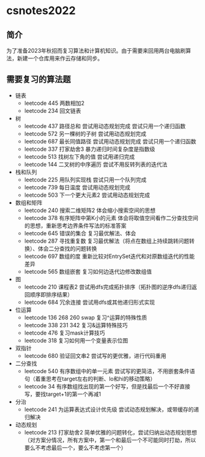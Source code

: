 # csnotes2022

## 简介

为了准备2023年秋招而复习算法和计算机知识。由于需要来回用两台电脑刷算法，新建一个仓库用来作云存储和同步。

## 需要复习的算法题

- 链表
  - leetcode 445 两数相加2
  - leetcode 234 回文链表
- 树
  - leetcode 437 路径总和 尝试用动态规划完成 尝试只用一个递归函数
  - leetcode 572 另一棵树的子树 尝试用动态规划完成
  - leetcode 687 最长同值路径 尝试用动态规划完成 尝试只用一个递归函数
  - leetcode 337 打家劫舍3 暴力递归时间复杂度是指数级
  - leetcode 513 找树左下角的值 尝试用递归完成
  - leetcode 144 二叉树的中序遍历 尝试不用反转列表的迭代法
- 栈和队列
  - leetcode 225 用队列实现栈 尝试只用一个队列完成
  - leetcode 739 每日温度 尝试用动态规划完成
  - leetcode 503 下一个更大元素2 尝试用动态规划完成
- 数组和矩阵
  - leetcode 240 搜索二维矩阵2 体会缩小搜索空间的思想
  - leetcode 378 有序矩阵中第K小的元素 体会将取值空间看作二分查找空间的思想，重新思考边界条件写法的标准答案
  - leetcode 645 错误的集合 复习最优解法、体会
  - leetcode 287 寻找重复数 复习最优解法（将点在数组上持续跳转问题转换）、体会二分查找的问题转换
  - leetcode 697 数组的度 重新比较对EntrySet迭代和对原数组迭代的性能差异
  - leetcode 565 数组嵌套 复习如何边迭代边修改数组值
- 图
  - leetcode 210 课程表2 尝试用dfs完成拓扑排序（拓扑图的逆序dfs递归返回顺序即排序结果）
  - leetcode 684 冗余连接 尝试用dfs或其他递归形式实现
- 位运算
  - leetcode 136 268 260 swap 复习^运算的特殊性质
  - leetcode 338 231 342 复习&运算特殊技巧
  - leetcode 476 复习mask计算技巧
  - leetcode 318 复习如何用一个变量表示位图
- 双指针
  - leetcode 680 验证回文串2 尝试写的更优雅，进行代码重用
- 二分查找
  - leetcode 540 有序数组中的单一元素 尝试写的更简洁，不用嵌套条件语句（着重思考在target左右的判断、lo和hi的移动策略）
  - leetcode 34 有序数组找出现的第一个好写，但是找最后一个不好直接写，要找target+1的第一个再减1
- 分治
  - leetcode 241 为运算表达式设计优先级 尝试动态规划解决，或带缓存的递归解决
- 动态规划
  - leetcode 213 打家劫舍2 简单优雅的问题转化，尝试归纳出动态规划思想（对方案分情况，所有方案中，第一个和最后一个不可能同时打劫，所以要么不考虑最后一个，要么不考虑第一个）